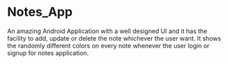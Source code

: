 # Notes_App
 An amazing Android Application with a well designed UI and it has the facility to add, update or delete the note whichever the user want. It shows the randomly different colors on every note whenever the user login or signup for notes application.
